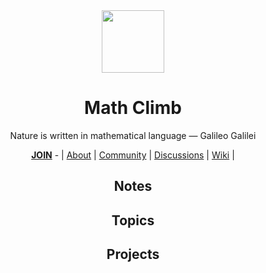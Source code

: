 <div align="center">
  <img height="100" src="https://user-images.githubusercontent.com/116753704/198101944-adf1924a-d41e-4966-bb8d-d2f11350fac9.png"/>
  <h1>Math Climb</h1>
  <p>Nature is written in mathematical language — Galileo Galilei</p>
  <a href="https://github.com/mathclimb/.github/blob/main/JOIN.md"><b>JOIN</b></a> - | <a href="https://github.com/mathclimb/.github">About</a> | <a href="https://github.com/mathclimb/community">Community</a> | <a href="https://github.com/orgs/mathclimb/discussions">Discussions</a> | <a href="https://github.com/mathclimb/community/wiki">Wiki</a>  | 

<h2>Notes</h2>
<h2>Topics</h2>
<h2>Projects</h2>

</div>

